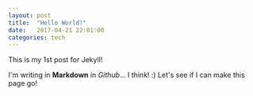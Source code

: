 ```yaml
---
layout: post
title:  "Hello World!"
date:   2017-04-21 22:01:00
categories: tech
---
```

This is my 1st post for Jekyll!

I'm writing in **Markdown** in *Github*... I think! :)
Let's see if I can make this page go!
